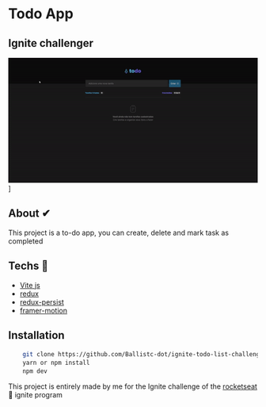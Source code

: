 # Todo App

## Ignite challenger

![todo image](https://raw.githubusercontent.com/Ballistc-dot/ignite-todo-list-challenger/master/ezgif.com-gif-maker.gif)]

## About ✔

This project is a to-do app, you can create, delete and mark task as completed

## Techs 🚀

- [Vite js](https://vitejs.dev)
- [redux](https://redux.js.org/)
- [redux-persist](https://github.com/rt2zz/redux-persist)
- [framer-motion](https://www.framer.com/motion/)

## Installation

```bash
    git clone https://github.com/Ballistc-dot/ignite-todo-list-challenger.git
    yarn or npm install
    npm dev
```

This project is entirely made by me for the Ignite challenge of the [rocketseat](https://www.rocketseat.com.br)🚀 ignite program
